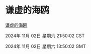 # 谦虚的海鸥
[谦虚的海鸥](http://219.139.197.74:56308/qxdho/course/base/hotlink/index.php)

2024年 11月 02日 星期六 21:50:02 CST

2024年 11月 02日 星期六 13:50:02 GMT
